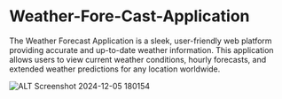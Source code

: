 # Weather-Fore-Cast-Application
The Weather Forecast Application is a sleek, user-friendly web platform providing accurate and up-to-date weather information. This application allows users to view current weather conditions, hourly forecasts, and extended weather predictions for any location worldwide.

![ALT Screenshot 2024-12-05 180154](https://github.com/user-attachments/assets/e0179ee6-6da6-4d64-bc81-ca5744c658ae)



